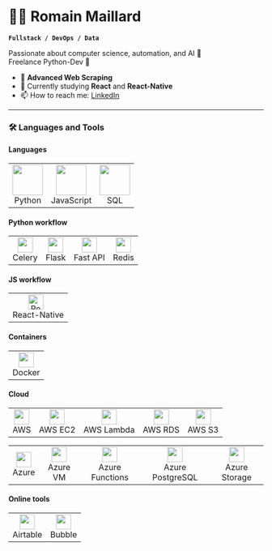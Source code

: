 # 👨‍💻 Romain Maillard

**`Fullstack / DevOps / Data`**

Passionate about computer science, automation, and AI 🤖
<br>
Freelance Python-Dev 🚀

- 🔭 **Advanced Web Scraping**
- 🌱 Currently studying **React** and **React-Native**
- 📫 How to reach me: [LinkedIn](https://www.linkedin.com/in/romain-maillard6/)

---

### 🛠️ Languages and Tools

#### Languages
<table>
  <tr>
    <td align="center">
      <img src="https://www.svgrepo.com/show/452091/python.svg" width="60px"><br>
      Python
    </td>
    <td align="center">
      <img src="https://www.svgrepo.com/show/353925/javascript.svg" width="60px"><br>
      JavaScript
    </td>
    <td align="center">
      <img src="https://www.svgrepo.com/show/110472/sql-file-symbol.svg" width="60px"><br>
      SQL
    </td>
  </tr>
</table>

#### Python workflow
<table>
  <tr>
    <td align="center">
      <img src="https://upload.wikimedia.org/wikipedia/commons/1/19/Celery_logo.png" width="30px"><br>
      Celery
    </td>
    <td align="center">
      <img src="https://www.svgrepo.com/show/508915/flask.svg" width="30px"><br>
      Flask
    </td>
    <td align="center">
      <img src="https://pbs.twimg.com/profile_images/1417542931209199621/fWMEIB5j_400x400.jpg" width="30px"><br>
      Fast API
    </td>
    <td align="center">
      <img src="https://www.svgrepo.com/show/354272/redis.svg" width="30px"><br>
      Redis
    </td>
  </tr>
</table>

#### JS workflow
<table>
  <tr>
    <td align="center">
      <img alt="React Native" width="30px" style="padding-right:10px;" src="https://raw.githubusercontent.com/kristerkari/react-native-svg-transformer/HEAD/images/react-native-logo.png" /><br>
      React-Native
    </td>
  </tr>
</table>

#### Containers
<table>
  <tr>
    <td align="center">
      <img src="https://www.svgrepo.com/show/452192/docker.svg" width="30px"><br>
      Docker
    </td>
  </tr>
</table>

#### Cloud
<!-- https://aws-icons.com/?search=aws -->
<table>
  <tr>
    <td align="center">
      <img src="https://www.svgrepo.com/show/448266/aws.svg" width="30px"><br>
      AWS
    </td>
    <td align="center">
      <img src="https://icon.icepanel.io/AWS/svg/Compute/EC2.svg" width="30px"><br>
      AWS EC2
    </td>
    <td align="center">
      <img src="https://icon.icepanel.io/AWS/svg/Compute/Lambda.svg" width="30px"><br>
      AWS Lambda
    </td>
    <td align="center">
      <img src="https://icon.icepanel.io/AWS/svg/Database/RDS.svg" width="30px"><br>
      AWS RDS
    </td>
    <td align="center">
      <img src="https://icon.icepanel.io/AWS/svg/Storage/Simple-Storage-Service.svg" width="30px"><br>
      AWS S3
    </td>
  </tr>
</table>

<!-- https://code.benco.io/icon-collection/azure-icons/ -->
<table>
  <tr>
    <td align="center">
      <img src="https://upload.wikimedia.org/wikipedia/commons/thumb/f/fa/Microsoft_Azure.svg/150px-Microsoft_Azure.svg.png" width="30px"><br>
      Azure
    </td>
    <td align="center">
      <img src="https://code.benco.io/icon-collection/azure-icons/Virtual-Machine.svg" width="30px"><br>
      Azure VM
    </td>
    <td align="center">
      <img src="https://code.benco.io/icon-collection/azure-icons/Function-Apps.svg" width="30px"><br>
      Azure Functions
    </td>
    <td align="center">
      <img src="https://code.benco.io/icon-collection/azure-icons/Azure-Database-PostgreSQL-Server.svg" width="30px"><br>
      Azure PostgreSQL
    </td>
    <td align="center">
      <img src="https://code.benco.io/icon-collection/azure-icons/Storage-Accounts.svg" width="30px"><br>
      Azure Storage
    </td>
  </tr>
</table>


#### Online tools
<table>
  <tr>
    <td align="center">
      <img src="https://www.svgrepo.com/show/353383/airtable.svg" width="30px"><br>
      Airtable
    </td>
    <td align="center">
      <img src="https://encrypted-tbn0.gstatic.com/images?q=tbn:ANd9GcSIR39GQjdjMgbi_jtBpPZB3Ywo8BeXtSyqMw&usqp=CAU" width="30px"><br>
      Bubble
    </td>
  </tr>
</table>

